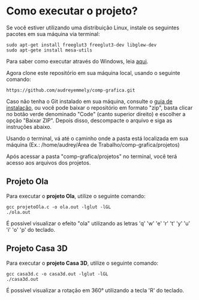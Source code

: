 # Como executar o projeto? 

Se você estiver utilizando uma distribuição Linux, instale os seguintes pacotes em sua máquina via terminal:
```
sudo apt-get install freeglut3 freeglut3-dev libglew-dev
sudo apt-gete install mesa-utils
```
Para saber como executar através do Windows, leia [aqui](https://github.com/valeriojr/monitoria-cg/blob/master/material/book.pdf).

Agora clone este repositório em sua máquina local, usando o seguinte comando:
```
https://github.com/audreyemmely/comp-grafica.git
```
Caso não tenha o Git instalado em sua máquina, consulte o [guia de instalação](https://git-scm.com/book/pt-br/v2/Come%C3%A7ando-Instalando-o-Git), ou você pode baixar o repositório em formato "zip", basta clicar no botão verde denominado "Code" (canto superior direito) e escolher a opção "Baixar ZIP". 
Depois disso, descompacte o arquivo e siga as instruções abaixo.

Usando o terminal, vá até o caminho onde a pasta está localizada em sua máquina (Ex.: /home/audrey/Área de Trabalho/comp-grafica/projetos)

Após acessar a pasta "comp-grafica/projetos" no terminal, você terá acesso aos arquivos dos projetos.

## Projeto Ola
Para executar o **projeto Ola**, utilize o seguinte comando: 
```
gcc projetoOla.c -o ola.out -lglut -lGL
./ola.out
```
É possível visualizar o efeito "ola" utilizando as letras 'q' 'w' 'e' 'r' 't' 'y' 'u' 'i' 'o' 'p' do teclado.

## Projeto Casa 3D
Para executar o **projeto Casa 3D**, utilize o seguinte comando: 
```
gcc casa3d.c -o casa3d.out -lglut -lGL
./casa3d.out
```
É possível visualizar a rotação em 360° utilizando a tecla 'R' do teclado.
